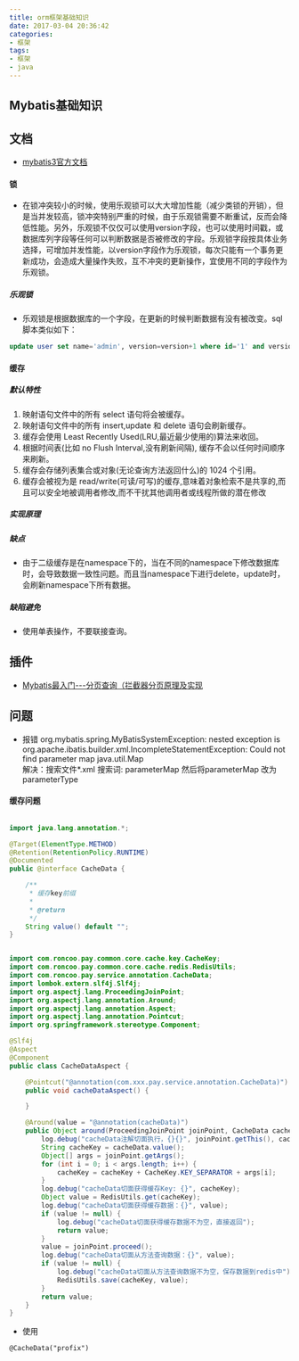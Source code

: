 ```yaml
---
title: orm框架基础知识
date: 2017-03-04 20:36:42
categories:
- 框架
tags:
- 框架
- java
---
```



## Mybatis基础知识

## 文档

- [mybatis3官方文档](http://www.mybatis.org/mybatis-3/zh/index.html)

#### 锁

- 在锁冲突较小的时候，使用乐观锁可以大大增加性能（减少类锁的开销），但是当并发较高，锁冲突特别严重的时候，由于乐观锁需要不断重试，反而会降低性能。另外，乐观锁不仅仅可以使用version字段，也可以使用时间戳，或数据库列字段等任何可以判断数据是否被修改的字段。乐观锁字段按具体业务选择，可增加并发性能，以version字段作为乐观锁，每次只能有一个事务更新成功，会造成大量操作失败，互不冲突的更新操作，宜使用不同的字段作为乐观锁。
##### 乐观锁

- 乐观锁是根据数据库的一个字段，在更新的时候判断数据有没有被改变。sql脚本类似如下：
```sql
update user set name='admin', version=version+1 where id='1' and version=1;
```

#### 缓存

##### 默认特性

1. 映射语句文件中的所有 select 语句将会被缓存。
2. 映射语句文件中的所有 insert,update 和 delete 语句会刷新缓存。
3. 缓存会使用 Least Recently Used(LRU,最近最少使用的)算法来收回。
4. 根据时间表(比如 no Flush Interval,没有刷新间隔), 缓存不会以任何时间顺序 来刷新。
5. 缓存会存储列表集合或对象(无论查询方法返回什么)的 1024 个引用。
6. 缓存会被视为是 read/write(可读/可写)的缓存,意味着对象检索不是共享的,而 且可以安全地被调用者修改,而不干扰其他调用者或线程所做的潜在修改


##### 实现原理

##### 缺点

- 由于二级缓存是在namespace下的，当在不同的namespace下修改数据库时，会导致数据一致性问题。而且当namespace下进行delete，update时，会刷新namespace下所有数据。

##### 缺陷避免

- 使用单表操作，不要联接查询。

## 插件

- [Mybatis最入门---分页查询（拦截器分页原理及实现](https://blog.csdn.net/ABCD898989/article/details/51261163)



## 问题

- 报错  org.mybatis.spring.MyBatisSystemException: nested exception is org.apache.ibatis.builder.xml.IncompleteStatementException: Could not find parameter map java.util.Map  
解决：搜索文件*.xml 搜索词: parameterMap 然后将parameterMap 改为parameterType

#### 缓存问题

```java

import java.lang.annotation.*;

@Target(ElementType.METHOD)
@Retention(RetentionPolicy.RUNTIME)
@Documented
public @interface CacheData {

    /**
     * 缓存key前缀
     *
     * @return
     */
    String value() default "";
}

```

```java

import com.roncoo.pay.common.core.cache.key.CacheKey;
import com.roncoo.pay.common.core.cache.redis.RedisUtils;
import com.roncoo.pay.service.annotation.CacheData;
import lombok.extern.slf4j.Slf4j;
import org.aspectj.lang.ProceedingJoinPoint;
import org.aspectj.lang.annotation.Around;
import org.aspectj.lang.annotation.Aspect;
import org.aspectj.lang.annotation.Pointcut;
import org.springframework.stereotype.Component;

@Slf4j
@Aspect
@Component
public class CacheDataAspect {

    @Pointcut("@annotation(com.xxx.pay.service.annotation.CacheData)")
    public void cacheDataAspect() {

    }

    @Around(value = "@annotation(cacheData)")
    public Object around(ProceedingJoinPoint joinPoint, CacheData cacheData) throws Throwable {
        log.debug("cacheData注解切面执行，{}{}", joinPoint.getThis(), cacheData.value());
        String cacheKey = cacheData.value();
        Object[] args = joinPoint.getArgs();
        for (int i = 0; i < args.length; i++) {
            cacheKey = cacheKey + CacheKey.KEY_SEPARATOR + args[i];
        }
        log.debug("cacheData切面获得缓存Key: {}", cacheKey);
        Object value = RedisUtils.get(cacheKey);
        log.debug("cacheData切面获得缓存数据：{}", value);
        if (value != null) {
            log.debug("cacheData切面获得缓存数据不为空，直接返回");
            return value;
        }
        value = joinPoint.proceed();
        log.debug("cacheData切面从方法查询数据：{}", value);
        if (value != null) {
            log.debug("cacheData切面从方法查询数据不为空，保存数据到redis中");
            RedisUtils.save(cacheKey, value);
        }
        return value;
    }
}

```

- 使用
```
@CacheData("profix")
```